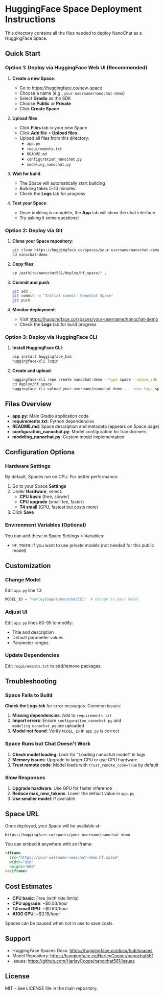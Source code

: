 # HuggingFace Space Deployment Instructions

This directory contains all the files needed to deploy NanoChat as a HuggingFace Space.

## Quick Start

### Option 1: Deploy via HuggingFace Web UI (Recommended)

1. **Create a new Space**:
   - Go to https://huggingface.co/new-space
   - Choose a name (e.g., `your-username/nanochat-demo`)
   - Select **Gradio** as the SDK
   - Choose **Public** or **Private**
   - Click **Create Space**

2. **Upload files**:
   - Click **Files** tab in your new Space
   - Click **Add file** > **Upload files**
   - Upload all files from this directory:
     - `app.py`
     - `requirements.txt`
     - `README.md`
     - `configuration_nanochat.py`
     - `modeling_nanochat.py`

3. **Wait for build**:
   - The Space will automatically start building
   - Building takes 5-10 minutes
   - Check the **Logs** tab for progress

4. **Test your Space**:
   - Once building is complete, the **App** tab will show the chat interface
   - Try asking it some questions!

### Option 2: Deploy via Git

1. **Clone your Space repository**:
   ```bash
   git clone https://huggingface.co/spaces/your-username/nanochat-demo
   cd nanochat-demo
   ```

2. **Copy files**:
   ```bash
   cp /path/to/nanochat561/deploy/hf_space/* .
   ```

3. **Commit and push**:
   ```bash
   git add .
   git commit -m "Initial commit: NanoChat Space"
   git push
   ```

4. **Monitor deployment**:
   - Visit https://huggingface.co/spaces/your-username/nanochat-demo
   - Check the **Logs** tab for build progress

### Option 3: Deploy via HuggingFace CLI

1. **Install HuggingFace CLI**:
   ```bash
   pip install huggingface_hub
   huggingface-cli login
   ```

2. **Create and upload**:
   ```bash
   huggingface-cli repo create nanochat-demo --type space --space_sdk gradio
   cd deploy/hf_space
   huggingface-cli upload your-username/nanochat-demo . --repo-type space
   ```

## Files Overview

- **app.py**: Main Gradio application code
- **requirements.txt**: Python dependencies
- **README.md**: Space description and metadata (appears on Space page)
- **configuration_nanochat.py**: Model configuration for transformers
- **modeling_nanochat.py**: Custom model implementation

## Configuration Options

### Hardware Settings

By default, Spaces run on CPU. For better performance:

1. Go to your Space **Settings**
2. Under **Hardware**, select:
   - **CPU basic** (free, slower)
   - **CPU upgrade** (small fee, faster)
   - **T4 small** (GPU, fastest but costs more)
3. Click **Save**

### Environment Variables (Optional)

You can add these in Space Settings > Variables:

- `HF_TOKEN`: If you want to use private models (not needed for this public model)

## Customization

### Change Model

Edit `app.py` line 10:
```python
MODEL_ID = "HarleyCooper/nanochat561"  # Change to your model
```

### Adjust UI

Edit `app.py` lines 80-95 to modify:
- Title and description
- Default parameter values
- Parameter ranges

### Update Dependencies

Edit `requirements.txt` to add/remove packages.

## Troubleshooting

### Space Fails to Build

**Check the Logs tab** for error messages. Common issues:

1. **Missing dependencies**: Add to `requirements.txt`
2. **Import errors**: Ensure `configuration_nanochat.py` and `modeling_nanochat.py` are uploaded
3. **Model not found**: Verify `MODEL_ID` in `app.py` is correct

### Space Runs but Chat Doesn't Work

1. **Check model loading**: Look for "Loading nanochat model" in logs
2. **Memory issues**: Upgrade to larger CPU or use GPU hardware
3. **Trust remote code**: Model loads with `trust_remote_code=True` by default

### Slow Responses

1. **Upgrade hardware**: Use GPU for faster inference
2. **Reduce max_new_tokens**: Lower the default value in `app.py`
3. **Use smaller model**: If available

## Space URL

Once deployed, your Space will be available at:
```
https://huggingface.co/spaces/your-username/nanochat-demo
```

You can embed it anywhere with an iframe:
```html
<iframe
  src="https://your-username-nanochat-demo.hf.space"
  width="850"
  height="600"
></iframe>
```

## Cost Estimates

- **CPU basic**: Free (with rate limits)
- **CPU upgrade**: ~$0.03/hour
- **T4 small GPU**: ~$0.60/hour
- **A10G GPU**: ~$3.15/hour

Spaces can be paused when not in use to save costs.

## Support

- HuggingFace Spaces Docs: https://huggingface.co/docs/hub/spaces
- Model Repository: https://huggingface.co/HarleyCooper/nanochat561
- Issues: https://github.com/HarleyCoops/nanochat561/issues

## License

MIT - See LICENSE file in the main repository.
